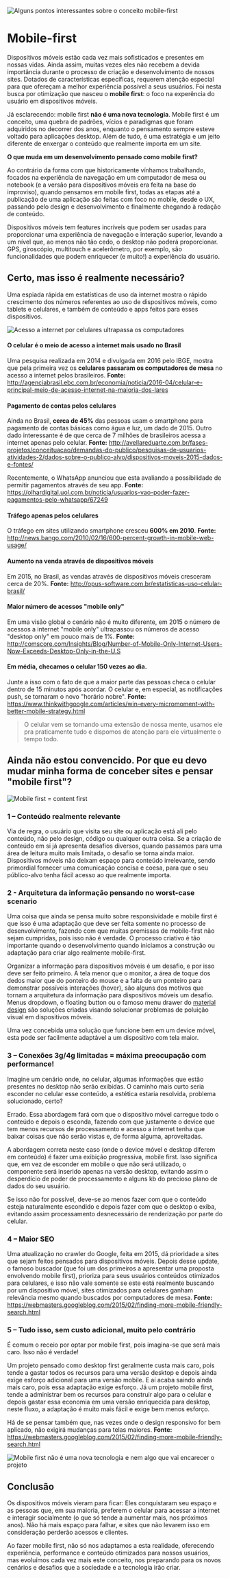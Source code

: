![Alguns pontos interessantes sobre o conceito mobile-first](http://i.imgur.com/8ZcN71H.jpg)

# Mobile-first
Dispositivos móveis estão cada vez mais sofisticados e presentes em nossas vidas. Ainda assim, muitas vezes eles não recebem a devida importância durante o processo de criação e desenvolvimento de nossos sites. Dotados de características específicas, requerem atenção especial para que ofereçam a melhor experiência possível a seus usuários. Foi nesta busca por otimização que nasceu o **mobile first**: o foco na experência do usuário em dispositivos móveis.

Já esclarecendo: mobile first **não é uma nova tecnologia**. Mobile first é um conceito, uma quebra de padrões, vícios e paradigmas que foram adquiridos no decorrer dos anos, enquanto o pensamento sempre esteve voltado para aplicações desktop. Além de tudo, é uma estratégia e um jeito diferente de enxergar o conteúdo que realmente importa em um site.

**O que muda em um desenvolvimento pensado como mobile first?**

Ao contrário da forma com que historicamente vínhamos trabalhando, focados na experiência de navegação em um computador de mesa ou notebook (e a versão para dispositivos móveis era feita na base do improviso), quando pensamos em mobile first, todas as etapas até a publicação de uma aplicação são feitas com foco no mobile, desde o UX, passando pelo design e desenvolvimento e finalmente chegando à redação de conteúdo. 

Dispositivos móveis tem features incríveis que podem ser usadas para proporcionar uma experiência de navegação e interação superior, levando a um nível que, ao menos não tão cedo, o desktop não poderá proporcionar. GPS, giroscópio, multitouch e acelerômetro, por exemplo, são funcionalidades que podem enriquecer (e muito!) a experiência do usuário.


## Certo, mas isso é realmente necessário?
Uma espiada rápida em estatísticas de uso da internet mostra o rápido crescimento dos números referentes ao uso de dispositivos móveis, como tablets e celulares, e também de conteúdo e apps feitos para esses dispositivos.

![Acesso a internet por celulares ultrapassa os computadores](http://i.imgur.com/hITNGQf.jpg)

#### O celular é o meio de acesso a internet mais usado no Brasil
Uma pesquisa realizada em 2014 e divulgada em 2016 pelo IBGE, mostra que pela primeira vez os **celulares passaram os computadores de mesa** no acesso a internet pelos brasileiros.
**Fonte:** http://agenciabrasil.ebc.com.br/economia/noticia/2016-04/celular-e-principal-meio-de-acesso-internet-na-maioria-dos-lares

#### Pagamento de contas pelos celulares
Ainda no Brasil, **cerca de 45%** das pessoas usam o smartphone para pagamento de contas básicas como água e luz, um dado de 2015. Outro dado interessante é de que cerca de 7 milhões de brasileiros acessa a internet apenas pelo celular.
**Fonte:** http://avellareduarte.com.br/fases-projetos/conceituacao/demandas-do-publico/pesquisas-de-usuarios-atividades-2/dados-sobre-o-publico-alvo/dispositivos-moveis-2015-dados-e-fontes/

Recentemente, o WhatsApp anunciou que esta avaliando a possibilidade de permitir pagamentos através de seu app.
**Fonte:** https://olhardigital.uol.com.br/noticia/usuarios-vao-poder-fazer-pagamentos-pelo-whatsapp/67249

#### Tráfego apenas pelos celulares
O tráfego em sites utilizando smartphone cresceu **600% em 2010**.
**Fonte:** http://news.bango.com/2010/02/16/600-percent-growth-in-mobile-web-usage/

#### Aumento na venda através de dispositivos móveis
Em 2015, no Brasil, as vendas através de dispositivos móveis cresceram cerca de 20%.
**Fonte:** http://opus-software.com.br/estatisticas-uso-celular-brasil/

#### Maior número de acessos "mobile only"
Em uma visão global o cenário não é muito diferente, em 2015 o número de acessos a internet "mobile only" ultrapassou os números de acesso "desktop only" em pouco mais de 1%.
**Fonte:** http://comscore.com/Insights/Blog/Number-of-Mobile-Only-Internet-Users-Now-Exceeds-Desktop-Only-in-the-U.S

#### Em média, checamos o celular 150 vezes ao dia.
Junte a isso com o fato de que a maior parte das pessoas checa o celular dentro de 15 minutos após acordar. O celular e, em especial, as notificações push, se tornaram o novo "horário nobre". 
**Fonte:** https://www.thinkwithgoogle.com/articles/win-every-micromoment-with-better-mobile-strategy.html

> O celular vem se tornando uma extensão de nossa mente, usamos ele pra praticamente tudo e dispomos de atenção para ele virtualmente o tempo todo. 


## Ainda não estou convencido. Por que eu devo mudar minha forma de conceber sites e pensar "mobile first"?

![Mobile first = content first](http://i.imgur.com/e3OrboR.jpg)

### 1 – Conteúdo realmente relevante
Via de regra, o usuário que visita seu site ou aplicação está ali pelo conteúdo, não pelo design, código ou qualquer outra coisa. Se a  criação de conteúdo em si já apresenta desafios diversos, quando passamos para uma área de leitura muito mais limitada, o desafio se torna ainda maior. Dispositivos móveis não deixam espaço para conteúdo irrelevante, sendo primordial fornecer uma comunicação concisa e coesa, para que o seu público-alvo tenha fácil acesso ao que realmente importa.

### 2 - Arquitetura da informação pensando no worst-case scenario
Uma coisa que ainda se pensa muito sobre responsividade e mobile first é que isso é uma adaptação que deve ser feita somente no processo de desenvolvimento, fazendo com que muitas premissas de mobile-first não sejam cumpridas, pois isso não é verdade. O processo criativo é tão importante quando o desenvolvimento quando iniciamos a construção ou adaptação para criar algo realmente mobile-first.

Organizar a informação para dispositivos móveis é um desafio, e por isso deve ser feito primeiro. A tela menor que o monitor, a área de toque dos dedos maior que do ponteiro do mouse e a falta de um ponteiro para demonstrar possíveis interações (hover), são alguns dos motivos que tornam a arquitetura da informação para dispositivos móveis um desafio. Menus dropdown, o floating button ou o famoso menu drawer do [material design](https://material.io/guidelines/) são soluções criadas visando solucionar problemas de poluição visual em dispositivos móveis.

Uma vez concebida uma solução que funcione bem em um device móvel, esta pode ser facilmente adaptável a um dispositivo com tela maior.

### 3 – Conexões 3g/4g limitadas = máxima preocupação com performance!

Imagine um cenário onde, no celular, algumas informações que estão presentes no desktop não serão exibidas. O caminho mais curto seria esconder no celular esse conteúdo, a estética estaria resolvida, problema solucionado, certo? 

Errado. Essa abordagem fará com que o dispositivo móvel carregue todo o conteúdo e depois o esconda, fazendo com que justamente o device que tem menos recursos de processamento e acesso a internet tenha que baixar coisas que não serão vistas e, de forma alguma, aproveitadas.

A abordagem correta neste caso (onde o device móvel e desktop diferem em conteúdo) é fazer uma exibição progressiva, mobile first. Isso significa que, em vez de esconder em mobile o que não será utilizado, o componente será inserido apenas na versão desktop, evitando assim o desperdício de poder de processamento e alguns kb do precioso plano de dados do seu usuário. 

Se isso não for possível, deve-se ao menos fazer com que o conteúdo esteja naturalmente escondido e depois fazer com que o desktop o exiba, evitando assim processamento desnecessário de renderização por parte do celular.

### 4 – Maior SEO
Uma atualização no crawler do Google, feita em 2015, dá prioridade a sites que sejam feitos pensados para dispositivos móveis. Depois desse update, o famoso buscador (que foi um dos primeiros a apresentar uma proposta envolvendo mobile first), prioriza para seus usuários conteúdos otimizados para celulares, e isso não vale somente se este está realmente buscando por um dispositivo móvel, sites otimizados para celulares ganham relevância mesmo quando buscados por computadores de mesa.
**Fonte:** https://webmasters.googleblog.com/2015/02/finding-more-mobile-friendly-search.html


### 5 – Tudo isso, sem custo adicional, muito pelo contrário
É comum o receio por optar por mobile first, pois imagina-se que será mais caro. Isso não é verdade!

Um projeto pensado como desktop first geralmente custa mais caro, pois tende a gastar todos os recursos para uma versão desktop e depois ainda exige esforço adicional para uma versão mobile. E aí acaba saindo ainda mais caro, pois essa adaptação exige esforço. Já um projeto mobile first, tende a administrar bem os recursos para construir algo para o celular e depois gastar essa economia em uma versão enriquecida para desktop, neste fluxo, a adaptação é muito mais fácil e exige bem menos esforço.

Há de se pensar também que, nas vezes onde o design responsivo for bem aplicado, não exigirá mudanças para telas maiores.
**Fonte:** https://webmasters.googleblog.com/2015/02/finding-more-mobile-friendly-search.html

![Mobile first não é uma nova tecnologia e nem algo que vai encarecer o projeto](http://i.imgur.com/uzE85gS.jpg)


## Conclusão
Os dispositivos móveis vieram para ficar: Eles conquistaram seu espaço e as pessoas que, em sua maioria, preferem o celular para acessar a internet e interagir socialmente (o que só tende a aumentar mais, nos próximos anos). Não há mais espaço para falhar, e sites que não levarem isso em consideração perderão acessos e clientes.

Ao fazer mobile first, não só nos adaptamos a esta realidade, oferecendo experiência, performance e conteúdo otimizados para nossos usuários, mas evoluímos cada vez mais este conceito, nos preparando para os novos cenários e desafios que a sociedade e a tecnologia irão criar.
